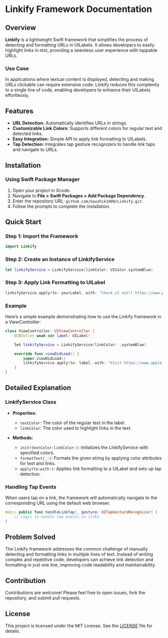 # Linkify Framework Documentation

## Overview

**Linkify** is a lightweight Swift framework that simplifies the process of detecting and formatting URLs in UILabels. It allows developers to easily highlight links in text, providing a seamless user experience with tappable URLs.

### Use Case

In applications where textual content is displayed, detecting and making URLs clickable can require extensive code. Linkify reduces this complexity to a single line of code, enabling developers to enhance their UILabels effortlessly.

## Features

- **URL Detection:** Automatically identifies URLs in strings.
- **Customizable Link Colors:** Supports different colors for regular text and detected links.
- **Easy Integration:** Simple API to apply link formatting to UILabels.
- **Tap Detection:** Integrates tap gesture recognizers to handle link taps and navigate to URLs.

## Installation

### Using Swift Package Manager

1. Open your project in Xcode.
2. Navigate to **File > Swift Packages > Add Package Dependency**.
3. Enter the repository URL: `github.com/kaushik1009/Linkify.git`.
4. Follow the prompts to complete the installation.

## Quick Start

### Step 1: Import the Framework

```swift
import Linkify
```

### Step 2: Create an Instance of LinkifyService

```swift
let linkifyService = LinkifyService(linkColor: UIColor.systemBlue)
```

### Step 3: Apply Link Formatting to UILabel

```swift
linkifyService.apply(to: yourLabel, with: "Check it out!! https://www.paypal.com")
```

### Example

Here’s a simple example demonstrating how to use the Linkify framework in a ViewController:

```swift
class ViewController: UIViewController {
    @IBOutlet weak var label: UILabel!

    let linkifyService = LinkifyService(linkColor: .systemBlue)

    override func viewDidLoad() {
        super.viewDidLoad()
        linkifyService.apply(to: label, with: "Visit https://www.apple.com for more information.")
    }
}
```

## Detailed Explanation

### LinkifyService Class

- **Properties:**
  - `textColor`: The color of the regular text in the label.
  - `linkColor`: The color used to highlight links in the text.

- **Methods:**
  - `init(textColor:linkColor:)`: Initializes the LinkifyService with specified colors.
  - `formatText(_:)`: Formats the given string by applying color attributes for text and links.
  - `apply(to:with:)`: Applies link formatting to a UILabel and sets up tap detection.

### Handling Tap Events

When users tap on a link, the framework will automatically navigate to the corresponding URL using the default web browser.

```swift
@objc public func handleLinkTap(_ gesture: UITapGestureRecognizer) {
    // Logic to handle tap events on links
}
```

## Problem Solved

The Linkify framework addresses the common challenge of manually detecting and formatting links in multiple lines of text. Instead of writing complex and repetitive code, developers can achieve link detection and formatting in just one line, improving code readability and maintainability.

## Contribution

Contributions are welcome! Please feel free to open issues, fork the repository, and submit pull requests.

## License

This project is licensed under the MIT License. See the [LICENSE](LICENSE) file for details.
